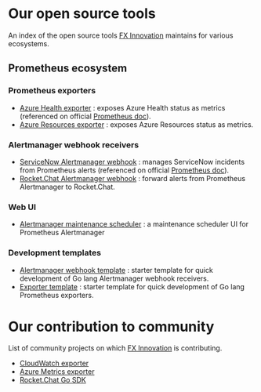 # Our open source tools

An index of the open source tools [FX Innovation](https://github.com/FXinnovation/) maintains for various ecosystems.

## Prometheus ecosystem

### Prometheus exporters
- [Azure Health exporter](https://github.com/FXinnovation/azure-health-exporter) : exposes Azure Health status as metrics (referenced on official [Prometheus doc](https://prometheus.io/docs/instrumenting/exporters/#apis)).
- [Azure Resources exporter](https://github.com/FXinnovation/azure-resources-exporter) : exposes Azure Resources status as metrics.

### Alertmanager webhook receivers
- [ServiceNow Alertmanager webhook](https://github.com/FXinnovation/alertmanager-webhook-servicenow) : manages ServiceNow incidents from Prometheus alerts (referenced on official [Prometheus doc](https://prometheus.io/docs/operating/integrations/#alertmanager-webhook-receiver)).
- [Rocket.Chat Alertmanager webhook](https://github.com/FXinnovation/alertmanager-webhook-rocketchat) : forward alerts from Prometheus Alertmanager to Rocket.Chat.

### Web UI
- [Alertmanager maintenance scheduler](https://github.com/FXinnovation/alertmanager-maintenance-scheduler) : a maintenance scheduler UI for Prometheus Alertmanager 

### Development templates
- [Alertmanager webhook template](https://github.com/FXinnovation/alertmanager-webhook-template) : starter template for quick development of Go lang Alertmanager webhook receivers.
- [Exporter template](https://github.com/FXinnovation/exporter-template) : starter template for quick development of Go lang Prometheus exporters.

# Our contribution to community

List of community projects on which [FX Innovation](https://github.com/FXinnovation/) is contributing.

- [CloudWatch exporter](https://github.com/prometheus/cloudwatch_exporter)
- [Azure Metrics exporter](https://github.com/RobustPerception/azure_metrics_exporter)
- [Rocket.Chat Go SDK](https://github.com/RocketChat/Rocket.Chat.Go.SDK)
